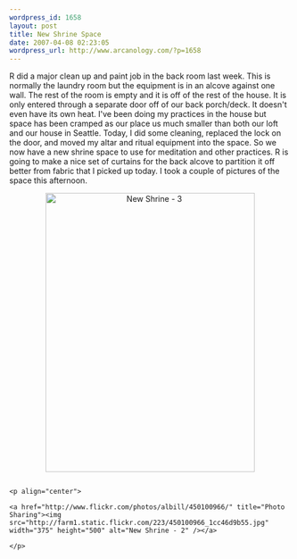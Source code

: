 ```yaml
--- 
wordpress_id: 1658
layout: post
title: New Shrine Space
date: 2007-04-08 02:23:05
wordpress_url: http://www.arcanology.com/?p=1658
---
```

R did a major clean up and paint job in the back room last week. This is normally the laundry room but the equipment is in an alcove against one wall. The rest of the room is empty and it is off of the rest of the house. It is only entered through a separate door off of our back porch/deck. It doesn't even have its own heat. I've been doing my practices in the house but space has been cramped as our place us much smaller than both our loft and our house in Seattle. Today, I did some cleaning, replaced the lock on the door, and moved my altar and ritual equipment into the space. So we now have a new shrine space to use for meditation and other practices. R is going to make a nice set of curtains for the back alcove to partition it off better from fabric that I picked up today. I took a couple of pictures of the space this afternoon. <p align="center">
                                                                                                                                                                                                                                                                                                                                                                                                                                                                                                                                                                                                                                                                                                                                                                                                                                                          <a href="http://www.flickr.com/photos/albill/450115091/" title="Photo Sharing"><img src="http://farm1.static.flickr.com/227/450115091_9fb73505db.jpg" width="375" height="500" alt="New Shrine - 3" /></a>
                                                                                                                                                                                                                                                                                                                                                                                                                                                                                                                                                                                                                                                                                                                                                                                                                                                        </p>
                                                                                                                                                                                                                                                                                                                                                                                                                                                                                                                                                                                                                                                                                                                                                                                                                                                        
                                                                                                                                                                                                                                                                                                                                                                                                                                                                                                                                                                                                                                                                                                                                                                                                                                                        <p align="center">
                                                                                                                                                                                                                                                                                                                                                                                                                                                                                                                                                                                                                                                                                                                                                                                                                                                          <a href="http://www.flickr.com/photos/albill/450100966/" title="Photo Sharing"><img src="http://farm1.static.flickr.com/223/450100966_1cc46d9b55.jpg" width="375" height="500" alt="New Shrine - 2" /></a>
                                                                                                                                                                                                                                                                                                                                                                                                                                                                                                                                                                                                                                                                                                                                                                                                                                                        </p>